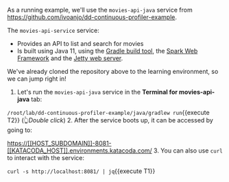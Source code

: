 As a running example, we'll use the `movies-api-java` service from
<https://github.com/ivoanjo/dd-continuous-profiler-example>.

The `movies-api-service` service:

* Provides an API to list and search for movies
* Is built using Java 11, using the [Gradle build tool](https://gradle.org/), the [Spark Web Framework](https://sparkjava.com/) and the
[Jetty web server](https://www.eclipse.org/jetty/).

We've already cloned the repository above to the learning environment, so we can jump right in!

1. Let's run the `movies-api-java` service in the **Terminal for movies-api-java** tab:

  `/root/lab/dd-continuous-profiler-example/java/gradlew run`{{execute T2}} (👆_Double click_)
2. After the service boots up, it can be accessed by going to:

  <https://[[HOST_SUBDOMAIN]]-8081-[[KATACODA_HOST]].environments.katacoda.com/>
3. You can also use `curl` to interact with the service:

  `curl -s http://localhost:8081/ | jq`{{execute T1}}
